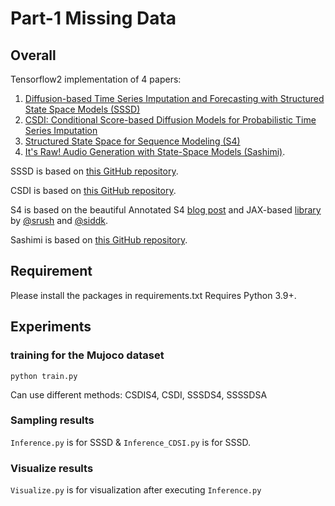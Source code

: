 # Part-1 Missing Data

## Overall 
Tensorflow2 implementation of 4 papers:
1. [Diffusion-based Time Series Imputation and Forecasting with Structured State Space Models (SSSD)](https://arxiv.org/abs/2208.09399)
2. [CSDI: Conditional Score-based Diffusion Models for Probabilistic Time Series Imputation](https://arxiv.org/abs/2107.03502)
3. [Structured State Space for Sequence Modeling (S4)](https://arxiv.org/abs/2111.00396)
4. [It's Raw! Audio Generation with State-Space Models (Sashimi)](https://arxiv.org/abs/2202.09729).

SSSD is based on [this GitHub repository](https://github.com/AI4HealthUOL/SSSD).

CSDI is based on [this GitHub repository](https://github.com/ermongroup/CSDI).

S4 is based on the beautiful Annotated S4 [blog post](https://srush.github.io/annotated-s4/)
and JAX-based [library](https://github.com/srush/annotated-s4/) by [@srush](https://github.com/srush) and 
[@siddk](https://github.com/siddk).

Sashimi is based on [this GitHub repository](https://github.com/HazyResearch/state-spaces/tree/main/sashimi).

## Requirement

Please install the packages in requirements.txt
Requires Python 3.9+.

## Experiments 

### training for the Mujoco dataset
```shell
python train.py
```
Can use different methods: CSDIS4, CSDI, SSSDS4, SSSSDSA

### Sampling results
`Inference.py` is for SSSD & `Inference_CDSI.py` is for SSSD.

### Visualize results
`Visualize.py` is for visualization after executing `Inference.py`